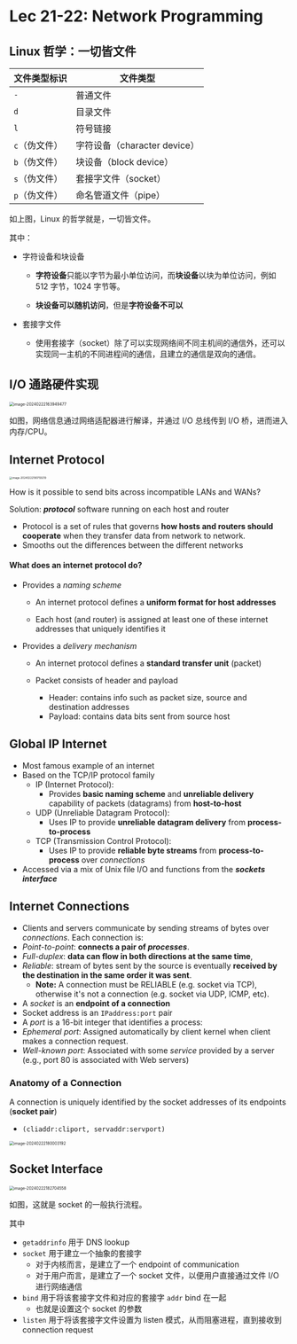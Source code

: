 # Lec 21-22: Network Programming

## Linux 哲学：一切皆文件

| 文件类型标识  | 文件类型                     |
| ------------- | ---------------------------- |
| `-`           | 普通文件                     |
| `d`           | 目录文件                     |
| `l`           | 符号链接                     |
| `c`（伪文件） | 字符设备（character device） |
| `b`（伪文件） | 块设备（block device）       |
| `s`（伪文件） | 套接字文件（socket）         |
| `p`（伪文件） | 命名管道文件（pipe）         |

如上图，Linux 的哲学就是，一切皆文件。

其中：

- 字符设备和块设备

  - **字符设备**只能以字节为最小单位访问，而**块设备**以块为单位访问，例如 512 字节，1024 字节等。

  - **块设备可以随机访问**，但是**字符设备不可以**

- 套接字文件

  - 使用套接字（socket）除了可以实现网络间不同主机间的通信外，还可以实现同一主机的不同进程间的通信，且建立的通信是双向的通信。

## I/O 通路硬件实现

<img src="https://cdn.jsdelivr.net/gh/mtdickens/mtd-images/img/202402221639963.png" alt="image-20240222163949477" style="zoom:50%;" />

如图，网络信息通过网络适配器进行解译，并通过 I/O 总线传到 I/O 桥，进而进入内存/CPU。

## Internet Protocol

<img src="https://cdn.jsdelivr.net/gh/mtdickens/mtd-images/img/202402221908698.png" alt="image-20240222190759219" style="zoom: 33%;" />

How is it possible to send bits across incompatible LANs and WANs?

Solution: ***protocol*** software running on each host and router 

- Protocol is a set of rules that governs **how hosts and routers should cooperate** when they transfer data from network to network. 
- Smooths out the differences between the different networks 

#### What does an internet protocol do?

- Provides a *naming scheme*

  - An internet protocol defines a **uniform format for host addresses**

  - Each host (and router) is assigned at least one of these internet addresses that uniquely identifies it


- Provides a *delivery mechanism*

  - An internet protocol defines a **standard transfer unit** (packet)

  - Packet consists of header and payload
    - Header: contains info such as packet size, source and destination addresses
    - Payload: contains data bits sent from source host

## Global IP Internet

- Most famous example of an internet 
- Based on the TCP/IP protocol family
  - IP (Internet Protocol):
    - Provides **basic naming scheme** and **unreliable delivery** capability of packets (datagrams) from **host-to-host**
  - UDP (Unreliable Datagram Protocol):
    - Uses IP to provide **unreliable datagram delivery** from **process-to-process**
  - TCP (Transmission Control Protocol):
    - Uses IP to provide **reliable byte streams** from **process-to-process** over *connections*
- Accessed via a mix of Unix file I/O and functions from the ***sockets interface***

## Internet Connections

- Clients and servers communicate by sending streams of bytes over *connections*. 
Each connection is:
- *Point-to-point*: **connects a pair of *processes***. 
- *Full-duplex*: **data can flow in both directions at the same time**, 
- *Reliable*: stream of bytes sent by the source is eventually **received by the destination in the same order it was sent**. 
  - **Note:** A connection must be RELIABLE (e.g. socket via TCP), otherwise it's not a connection (e.g. socket via UDP, ICMP, etc).
- A *socket* is an **endpoint of a connection** 
- Socket address is an `IPaddress:port` pair 
- A *port* is a 16-bit integer that identifies a process: 
- *Ephemeral port*: Assigned automatically by client kernel when client makes a connection request. 
- *Well-known port*: Associated with some *service* provided by a server 
(e.g., port 80 is associated with Web servers)

### Anatomy of a Connection

A connection is uniquely identified by the socket addresses of its endpoints (**socket pair**) 

- `(cliaddr:cliport, servaddr:servport) `

<img src="https://cdn.jsdelivr.net/gh/mtdickens/mtd-images/img/202402221800967.png" alt="image-20240222180003192" style="zoom:50%;" />

## Socket Interface

<img src="https://cdn.jsdelivr.net/gh/mtdickens/mtd-images/img/202402221827836.png" alt="image-20240222182704558" style="zoom: 50%;" />

如图，这就是 socket 的一般执行流程。

其中

- `getaddrinfo` 用于 DNS lookup
- `socket` 用于建立一个抽象的套接字
  - 对于内核而言，是建立了一个 endpoint of communication
  - 对于用户而言，是建立了一个 socket 文件，以便用户直接通过文件 I/O 进行网络通信
- `bind` 用于将该套接字文件和对应的套接字 `addr` bind 在一起
  - 也就是设置这个 socket 的参数
- `listen` 用于将该套接字文件设置为 listen 模式，从而阻塞进程，直到接收到 connection request